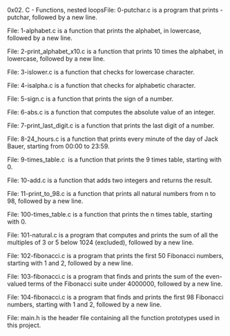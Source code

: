 0x02. C - Functions, nested loopsFile: 0-putchar.c is a program that prints -putchar, followed by a new line.


File: 1-alphabet.c is a function that prints the alphabet, in lowercase, followed by a new line.

File: 2-print_alphabet_x10.c is a function that prints 10 times the alphabet, in lowercase, followed by a new line.

File: 3-islower.c is a function that checks for lowercase character.

File: 4-isalpha.c is a function that checks for alphabetic character.

File: 5-sign.c is a function that prints the sign of a number.

File: 6-abs.c is a function that computes the absolute value of an integer.

File: 7-print_last_digit.c is a function that prints the last digit of a number.

File: 8-24_hours.c is a function that prints every minute of the day of Jack Bauer, starting from 00:00 to 23:59.

File: 9-times_table.c  is a function that prints the 9 times table, starting with 0.

File: 10-add.c is a function that adds two integers and returns the result.

File: 11-print_to_98.c is a function that prints all natural numbers from n to 98, followed by a new line.

File: 100-times_table.c is a function that prints the n times table, starting with 0.

File: 101-natural.c is a program that computes and prints the sum of all the multiples of 3 or 5 below 1024 (excluded), followed by a new line.

File: 102-fibonacci.c is a program that prints the first 50 Fibonacci numbers, starting with 1 and 2, followed by a new line.

File: 103-fibonacci.c is a program that finds and prints the sum of the even-valued terms of the Fibonacci suite under 4000000, followed by a new line.

File: 104-fibonacci.c is a program that finds and prints the first 98 Fibonacci numbers, starting with 1 and 2, followed by a new line.

File: main.h is the header file containing all the function prototypes used in this project.
